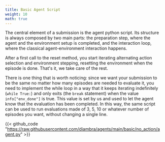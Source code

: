 ```yaml
---
title: Basic Agent Script
weight: 10
math: true
---
```


The central element of a submission is the agent python script. Its structure is always composed by two main parts: the preparation step, where the agent and the environment setup is completed, and the interaction loop, where the classical agent-environment interaction happens.

After a first call to the reset method, you start iterating alternating action selection and environment stepping, resetting the environment when the episode is done. That's it, we take care of the rest.

There is one thing that is worth noticing: since we want your submission to be the same no matter how many episodes are needed to evaluate it, you need to implement the while loop in a way that it keeps iterating indefinitely (`while True:`) and only exits (the `break` statement) when the value `info["env_done"]` is true. This value is set by us and used to let the agent know that the evaluation has been completed. In this way, the same script can be used to run evaluations made of 3, 5, 10 or whatever number of episodes you want, without changing a single line.

{{< github_code "https://raw.githubusercontent.com/diambra/agents/main/basic/no_action/agent.py" >}}